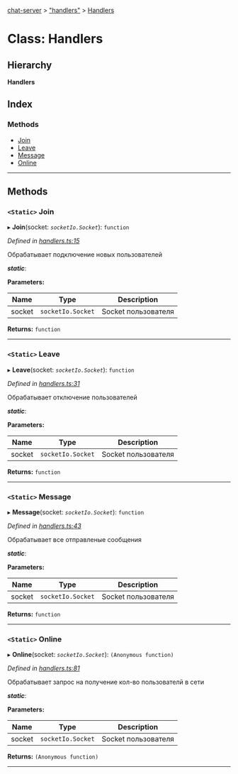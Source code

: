 [chat-server](../README.md) > ["handlers"](../modules/_handlers_.md) > [Handlers](../classes/_handlers_.handlers.md)

# Class: Handlers

## Hierarchy

**Handlers**

## Index

### Methods

* [Join](_handlers_.handlers.md#join)
* [Leave](_handlers_.handlers.md#leave)
* [Message](_handlers_.handlers.md#message)
* [Online](_handlers_.handlers.md#online)

---

## Methods

<a id="join"></a>

### `<Static>` Join

▸ **Join**(socket: *`socketIo.Socket`*): `function`

*Defined in [handlers.ts:15](https://github.com/deissh/anibe.chat/blob/c856951/src/handlers.ts#L15)*

Обрабатывает подключение новых пользователей

*__static__*: 

**Parameters:**

| Name | Type | Description |
| ------ | ------ | ------ |
| socket | `socketIo.Socket` |  Socket пользователя |

**Returns:** `function`

___
<a id="leave"></a>

### `<Static>` Leave

▸ **Leave**(socket: *`socketIo.Socket`*): `function`

*Defined in [handlers.ts:31](https://github.com/deissh/anibe.chat/blob/c856951/src/handlers.ts#L31)*

Обрабатывает отключение пользователей

*__static__*: 

**Parameters:**

| Name | Type | Description |
| ------ | ------ | ------ |
| socket | `socketIo.Socket` |  Socket пользователя |

**Returns:** `function`

___
<a id="message"></a>

### `<Static>` Message

▸ **Message**(socket: *`socketIo.Socket`*): `function`

*Defined in [handlers.ts:43](https://github.com/deissh/anibe.chat/blob/c856951/src/handlers.ts#L43)*

Обрабатывает все отправленые сообщения

*__static__*: 

**Parameters:**

| Name | Type | Description |
| ------ | ------ | ------ |
| socket | `socketIo.Socket` |  Socket пользователя |

**Returns:** `function`

___
<a id="online"></a>

### `<Static>` Online

▸ **Online**(socket: *`socketIo.Socket`*): `(Anonymous function)`

*Defined in [handlers.ts:81](https://github.com/deissh/anibe.chat/blob/c856951/src/handlers.ts#L81)*

Обрабатывает запрос на получение кол-во пользователй в сети

*__static__*: 

**Parameters:**

| Name | Type | Description |
| ------ | ------ | ------ |
| socket | `socketIo.Socket` |  Socket пользователя |

**Returns:** `(Anonymous function)`

___

